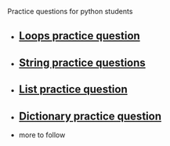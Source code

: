 Practice questions for python students

- ## [Loops practice question](https://github.com/digipodium/Digipodium-Python-Practice-questions/blob/main/loops.md)
- ## [String practice questions](https://github.com/digipodium/Digipodium-Python-Practice-questions/blob/main/Strings.md)
- ## [List practice question](https://github.com/digipodium/Digipodium-Python-Practice-questions/blob/main/lists.md)
- ## [Dictionary practice question](https://github.com/digipodium/Digipodium-Python-Practice-questions/blob/main/dictionary.md)
- more to follow
